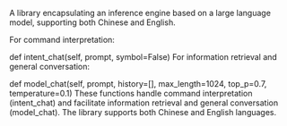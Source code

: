 A library encapsulating an inference engine based on a large language model, supporting both Chinese and English.

For command interpretation:

def intent_chat(self, prompt, symbol=False)
For information retrieval and general conversation:

def model_chat(self, prompt, history=[], max_length=1024, top_p=0.7, temperature=0.1)
These functions handle command interpretation (intent_chat) and facilitate information retrieval and general conversation (model_chat). The library supports both Chinese and English languages.
